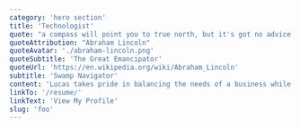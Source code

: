 ```yaml
---
category: 'hero section'
title: 'Technologist'
quote: "a compass will point you to true north, but it's got no advice about the swamps and deserts and chasms that you'll encounter along the way. If in pursuit of your destination you plunge ahead, heedless of obstacles, and achieve nothing more than to sink in a swamp, what's the use of knowing true north?"
quoteAttribution: "Abraham Lincoln"
quoteAvatar: './abraham-lincoln.png'
quoteSubtitle: 'The Great Emancipator'
quoteUrl: 'https://en.wikipedia.org/wiki/Abraham_Lincoln'
subtitle: 'Swamp Navigator'
content: 'Lucas takes pride in balancing the needs of a business while maintaining a strong focus on engineering craftsmanship. He has over a decade of experience building software and high-performing engineering teams. He is taking some time off right now, focused on reading, writing, coding, and playing the occasional video game.'
linkTo: '/resume/'
linkText: 'View My Profile'
slug: 'foo'
---
```


